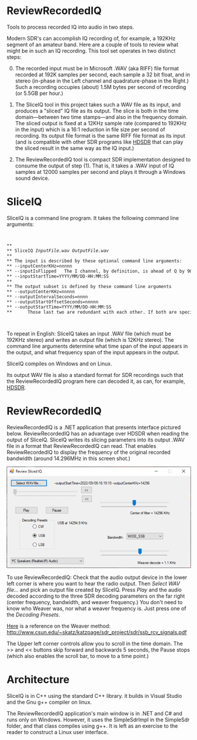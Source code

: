# ReviewRecordedIQ
Tools to process recorded IQ into audio in two steps.

Modern SDR's can accomplish IQ recording of, for example, a 192KHz segment of an amateur band. Here
are a couple of tools to review what might be in such an IQ recording. This tool set operates in
two distinct steps:

0. The recorded input must be in Microsoft .WAV (aka RIFF) file format recorded at 192K samples per second,
each sample a 32 bit float, and in stereo (in-phase in the Left channel and quadrature-phase in the Right.)
Such a recording occupies (about) 1.5M bytes per second of recording (or 5.5GB per hour.)

1. The SliceIQ tool in this project takes such a WAV file as its input, and produces a "sliced" IQ
file as its output. The slice is both in the time domain&mdash;between two time stamps&mdash;and
also in the frequency domain. The sliced output is fixed at a 12KHz sample rate (compared to 192KHz in
the input) which is a 16:1 reduction in file size per second of recording. Its output file format is
the same RIFF file format as its input (and is compatible with other SDR programs like <a href='http://hdsdr.de'>HDSDR</a> 
that can play the sliced result in the same way as the IQ input.)

2. The ReviewRecordedIQ tool is compact SDR implementation designed to consume the output of
step (1). That is, it takes a .WAV input of IQ samples at 12000 samples per second and plays it through a Windows sound device.

# SliceIQ
SliceIQ is a command line program. It takes the following command line arguments:

<code>
<pre>
**
** SliceIQ <i>InputFile.wav</i> <i>OutputFile.wav</i>
**
** The input is described by these optional command line arguments:
** --inputCenterKHz=nnnnn
** --inputIsFlipped   The I channel, by definition, is ahead of Q by 90 degrees, but this flips it.
** --inputStartTime=YYYY/MM/DD-HH:MM:SS
**
** The output subset is defined by these command line arguments
** --outputCenterKHz=nnnnn
** --outputIntervalSeconds=nnnn
** --outputStartOffsetSeconds=nnnnn
** --outputStartTime=YYYY/MM/DD-HH:MM:SS
**      Those last two are redundant with each other. If both are specified, outputStartOffsetSeconds is used
</pre>
</code>

To repeat in English: SliceIQ takes an input .WAV file (which must be 192KHz stereo) and writes an output file 
(which is 12KHz stereo). The command line arguments determine what time span of the input appears in the output,
and what frequency span of the input appears in the output.

SliceIQ compiles on Windows and on Linux.

Its output WAV file is also a standard format for SDR recordings such that the ReviewRecordedIQ
program here can decoded it, as can, for example, <a href='https://hdsdr.de/'>HDSDR</a>.

# ReviewRecordedIQ

ReviewRecordedIQ is a .NET application that presents interface pictured below. ReviewRecordedIQ
has an advantage over HDSDR when reading the output of SliceIQ. SliceIQ writes
its slicing parameters into its output .WAV file in a format that ReviewRecordedIQ can read. That
enables ReviewRecordedIQ to display the frequency of the original recorded bandwidth (around 14.296MHz
in this screen shot.) 
<p align='center'><img src='ReviewRecordedIQ.png' alt='ReviewRecordedIQ.png'/></p>

To use ReviewRecordedIQ:
Check that the audio output device in the lower left corner is where you want to
hear the radio output. Then <i>Select WAV file...</i> and pick an output file created by
SliceIQ. Press <i>Play</i> and the audio decoded according to the three SDR
decoding parameters on the far right (center frequency, bandwidth, and weaver
frequency.) You don't need to know who Weaver was, nor what a weaver frequency
is. Just press one of the <i>Decoding Presets</i>.

<a href='http://www.csun.edu/~skatz/katzpage/sdr_project/sdr/ssb_rcv_signals.pdf'>Here</a> is a reference on the Weaver method:
<a href='http://www.csun.edu/~skatz/katzpage/sdr_project/sdr/ssb_rcv_signals.pdf'>http://www.csun.edu/~skatz/katzpage/sdr_project/sdr/ssb_rcv_signals.pdf</a>

The Upper left corner controls allow you to scroll in the time domain. The >> and << buttons skip forward and backwards 5 seconds,
the Pause stops (which also enables the scroll bar, to move to a time point.)

# Architecture

SliceIQ is in C++ using the standard C++ library. it builds in Visual Studio and the Gnu g++ compiler on linux.

The ReviewRecordedIQ application's main window is in .NET and C# and runs only on Windows. However,
it uses the SimpleSdrImpl in the SimpleSdr folder, and that class compiles using g++. It is left as an
exercise to the reader to construct a Linux user interface.
